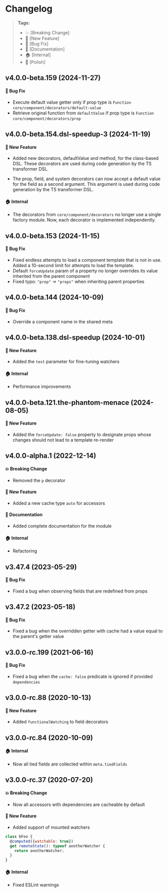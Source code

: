 Changelog
=========

> **Tags:**
> - :boom:       [Breaking Change]
> - :rocket:     [New Feature]
> - :bug:        [Bug Fix]
> - :memo:       [Documentation]
> - :house:      [Internal]
> - :nail_care:  [Polish]

## v4.0.0-beta.159 (2024-11-27)

#### :bug: Bug Fix

* Execute default value getter only if prop type is `Function` `core/component/decorators/default-value`
* Retrieve original function from `defaultValue` if prop type is `Function` `core/component/decorators/prop`

## v4.0.0-beta.154.dsl-speedup-3 (2024-11-19)

#### :rocket: New Feature

* Added new decorators, defaultValue and method, for the class-based DSL.
  These decorators are used during code generation by the TS transformer DSL.

* The prop, field, and system decorators can now accept a default value for the field as a second argument.
  This argument is used during code generation by the TS transformer DSL.

#### :house: Internal

* The decorators from `core/component/decorators` no longer use a single factory module. Now, each decorator is implemented independently.

## v4.0.0-beta.153 (2024-11-15)

#### :bug: Bug Fix

* Fixed endless attempts to load a component template that is not in use.
  Added a 10-second limit for attempts to load the template.
* Default `forceUpdate` param of a property no longer overrides its value inherited from the parent component
* Fixed typo: `"prop"` -> `"props"` when inheriting parent properties

## v4.0.0-beta.144 (2024-10-09)

#### :bug: Bug Fix

* Override a component name in the shared meta

## v4.0.0-beta.138.dsl-speedup (2024-10-01)

#### :rocket: New Feature

* Added the `test` parameter for fine-tuning watchers

#### :house: Internal

* Performance improvements

## v4.0.0-beta.121.the-phantom-menace (2024-08-05)

#### :rocket: New Feature

* Added the `forceUpdate: false` property to designate props whose changes should not lead to a template re-render

## v4.0.0-alpha.1 (2022-12-14)

#### :boom: Breaking Change

* Removed the `p` decorator

#### :rocket: New Feature

* Added a new cache type `auto` for accessors

#### :memo: Documentation

* Added complete documentation for the module

#### :house: Internal

* Refactoring

## v3.47.4 (2023-05-29)

#### :bug: Bug Fix

* Fixed a bug when observing fields that are redefined from props

## v3.47.2 (2023-05-18)

#### :bug: Bug Fix

* Fixed a bug when the overridden getter with cache had a value equal to the parent's getter value

## v3.0.0-rc.199 (2021-06-16)

#### :bug: Bug Fix

* Fixed a bug when the `cache: false` predicate is ignored if provided `dependencies`

## v3.0.0-rc.88 (2020-10-13)

#### :rocket: New Feature

* Added `functionalWatching` to field decorators

## v3.0.0-rc.84 (2020-10-09)

#### :house: Internal

* Now all tied fields are collected within `meta.tiedFields`

## v3.0.0-rc.37 (2020-07-20)

#### :boom: Breaking Change

* Now all accessors with dependencies are cacheable by default

#### :rocket: New Feature

* Added support of mounted watchers

```js
class bFoo {
  @computed({watchable: true})
  get remoteState(): typeof anotherWatcher {
    return anotherWatcher;
  }
}
```

#### :house: Internal

* Fixed ESLint warnings
